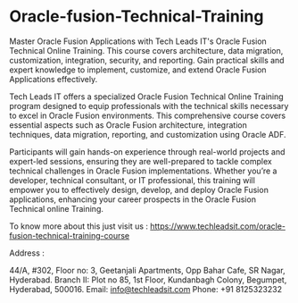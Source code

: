 # Oracle-fusion-Technical-Training

Master Oracle Fusion Applications with Tech Leads IT's Oracle Fusion Technical Online Training. This course covers architecture, data migration, customization, integration, security, and reporting. Gain practical skills and expert knowledge to implement, customize, and extend Oracle Fusion Applications effectively.

Tech Leads IT offers a specialized Oracle Fusion Technical Online Training program designed to equip professionals with the technical skills necessary to excel in Oracle Fusion environments. This comprehensive course covers essential aspects such as Oracle Fusion architecture, integration techniques, data migration, reporting, and customization using Oracle ADF.

Participants will gain hands-on experience through real-world projects and expert-led sessions, ensuring they are well-prepared to tackle complex technical challenges in Oracle Fusion implementations. Whether you’re a developer, technical consultant, or IT professional, this training will empower you to effectively design, develop, and deploy Oracle Fusion applications, enhancing your career prospects in the Oracle Fusion Technical online Training.

To know more about this just visit us : https://www.techleadsit.com/oracle-fusion-technical-training-course 

Address : 


44/A, #302, Floor no: 3, Geetanjali Apartments, 
Opp Bahar Cafe, SR Nagar, Hyderabad.
Branch II:
Plot no 85, 1st Floor,
Kundanbagh Colony, Begumpet,
Hyderabad, 500016.
Email: info@techleadsit.com
Phone: +91 8125323232










